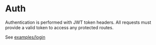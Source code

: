 # Auth
Authentication is performed with JWT token headers. All requests must provide a valid token to access any protected routes.

See [examples/login](../../examples/login)